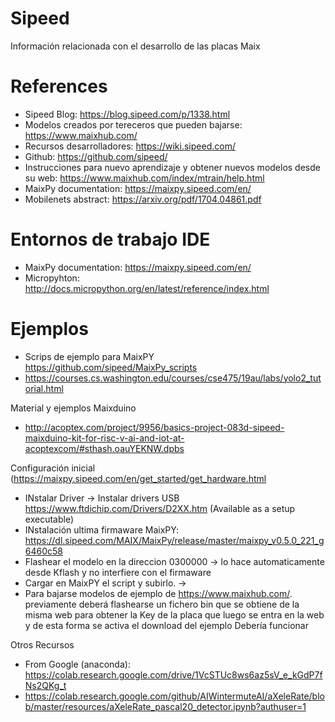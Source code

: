# Sipeed
Información relacionada con el desarrollo de las placas Maix
# References
- Sipeed Blog: https://blog.sipeed.com/p/1338.html
- Modelos creados por tereceros que pueden bajarse: https://www.maixhub.com/
- Recursos desarrolladores: https://wiki.sipeed.com/
- Github: https://github.com/sipeed/ 
- Instrucciones para nuevo aprendizaje y obtener nuevos modelos desde su web: https://www.maixhub.com/index/mtrain/help.html
- MaixPy documentation: https://maixpy.sipeed.com/en/
- Mobilenets abstract: https://arxiv.org/pdf/1704.04861.pdf
# Entornos de trabajo IDE
- MaixPy documentation: https://maixpy.sipeed.com/en/
- Micropyhton: http://docs.micropython.org/en/latest/reference/index.html
# Ejemplos
- Scrips de ejemplo para MaixPY https://github.com/sipeed/MaixPy_scripts
- https://courses.cs.washington.edu/courses/cse475/19au/labs/yolo2_tutorial.html

Material y ejemplos Maixduino
- http://acoptex.com/project/9956/basics-project-083d-sipeed-maixduino-kit-for-risc-v-ai-and-iot-at-acoptexcom/#sthash.oauYEKNW.dpbs

Configuración inicial (https://maixpy.sipeed.com/en/get_started/get_hardware.html
- INstalar Driver -> Instalar drivers USB https://www.ftdichip.com/Drivers/D2XX.htm  (Available as a setup executable)
- INstalación ultima firmaware MaixPY: https://dl.sipeed.com/MAIX/MaixPy/release/master/maixpy_v0.5.0_221_g6460c58 
- Flashear el modelo en la direccion 0300000 -> lo hace automaticamente desde Kflash y no interfiere con el firmaware
- Cargar en MaixPY el script y subirlo. -> 
- Para bajarse modelos de ejemplo de https://www.maixhub.com/. previamente deberá flashearse un fichero bin que se obtiene de la misma web para obtener la Key de la placa que luego se entra en la web y de esta forma se activa el download del ejemplo
Debería funcionar 

Otros Recursos
- From Google (anaconda): https://colab.research.google.com/drive/1VcSTUc8ws6az5sV_e_kGdP7fNs2QKg_t
- https://colab.research.google.com/github/AIWintermuteAI/aXeleRate/blob/master/resources/aXeleRate_pascal20_detector.ipynb?authuser=1
